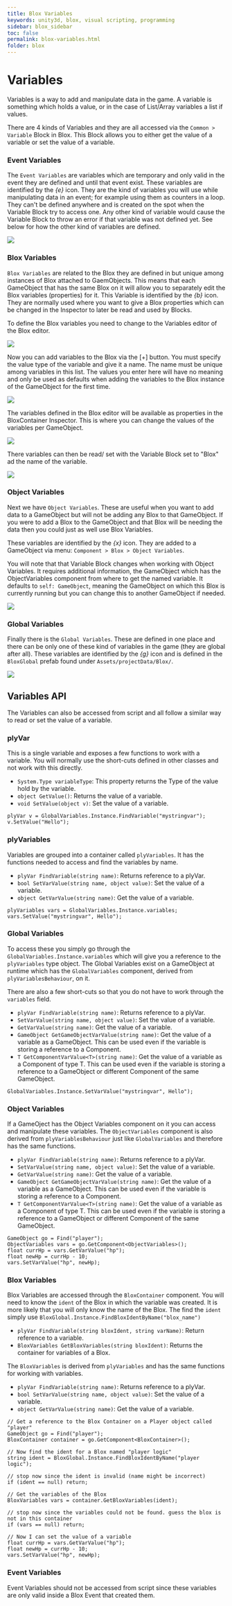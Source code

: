 ```yaml
---
title: Blox Variables
keywords: unity3d, blox, visual scripting, programming
sidebar: blox_sidebar
toc: false
permalink: blox-variables.html
folder: blox
---
```


Variables
=========

Variables is a way to add and manipulate data in the game. A variable is something which holds a value, or in the case of List/Array variables a list if values.

There are 4 kinds of Variables and they are all accessed via the `Common > Variable` Block in Blox. This Block allows you to either get the value of a variable or set the value of a variable.

### Event Variables

The `Event Variables` are variables which are temporary and only valid in the event they are defined and until that event exist. These variables are identified by the _{e}_ icon. They are the kind of variables you will use while manipulating data in an event; for example using them as counters in a loop. They can't be defined anywhere and is created on the spot when the Variable Block try to access one. Any other kind of variable would cause the Variable Block to throw an error if that variable was not defined yet. See below for how the other kind of variables are defined.

![](img/blox/02.png)

### Blox Variables

`Blox Variables` are related to the Blox they are defined in but unique among instances of Blox attached to GaemObjects. This means that each GameObject that has the same Blox on it will allow you to separately edit the Blox variables (properties) for it. This Variable is identified by the _{b}_ icon. They are normally used where you want to give a Blox properties which can be changed in the Inspector to later be read and used by Blocks. 

To define the Blox variables you need to change to the Variables editor of the Blox editor.

![](img/blox/03.png)

Now you can add variables to the Blox via the [+] button. You must specify the value type of the variable and give it a name. The name must be unique among variables in this list. The values you enter here will have no meaning and only be used as defaults when adding the variables to the Blox instance of the GameObject for the first time.

![](img/blox/04.png)

The variables defined in the Blox editor will be available as properties in the BloxContainer Inspector. This is where you can change the values of the variables per GameObject.

![](img/blox/05.png)

There variables can then be read/ set with the Variable Block set to "Blox" ad the name of the variable.

![](img/blox/06.png)

### Object Variables

Next we have `Object Variables`. These are useful when you want to add data to a GameObject but will not be adding any Blox to that GameObject. If you were to add a Blox to the GameObject and that Blox will be needing the data then you could just as well use Blox Variables. 

These variables are identified by the _{x}_ icon. They are added to a GameObject via menu: `Component > Blox > Object Variables`. 

You will note that that Variable Block changes when working with Object Variables. It requires additional information, the GameObject which has the ObjectVariables component from where to get the named variable. It defaults to `self: GameObject`, meaning the GameObject on which this Blox is currently running but you can change this to another GameObject if needed.

![](img/blox/07.png)

### Global Variables

Finally there is the `Global Variables`. These are defined in one place and there can be only one of these kind of variables in the game (they are global after all). These variables are identified by the _{g}_ icon and is defined in the `BloxGlobal` prefab found under `Assets/projectData/Blox/`.

![](img/blox/08.png)

Variables API
-------------

The Variables can also be accessed from script and all follow a similar way to read or set the value of a variable.

### plyVar

This is a single variable and exposes a few functions to work with a variable. You will normally use the short-cuts defined in other classes and not work with this directly.

- `System.Type variableType`: This property returns the Type of the value hold by the variable.
- `object GetValue()`: Returns the value of a variable.
- `void SetValue(object v)`: Set the value of a variable.

```
plyVar v = GlobalVariables.Instance.FindVariable("mystringvar");
v.SetValue("Hello");
```

### plyVariables

Variables are grouped into a container called `plyVariables`. It has the functions needed to access and find the variables by name.

- `plyVar FindVariable(string name)`: Returns reference to a plyVar.
- `bool SetVarValue(string name, object value)`: Set the value of a variable.
- `object GetVarValue(string name)`: Get the value of a variable.

```
plyVariables vars = GlobalVariables.Instance.variables;
vars.SetValue("mystringvar", Hello");
```

### Global Variables

To access these you simply go through the `GlobalVariables.Instance.variables` which will give you a reference to the `plyVariables` type object. The Global Variables exist on a GameObject at runtime which has the `GlobalVariables` component, derived from `plyVariablesBehaviour`, on it.

There are also a few short-cuts so that you do not have to work through the `variables` field.

- `plyVar FindVariable(string name)`: Returns reference to a plyVar.
- `SetVarValue(string name, object value)`: Set the value of a variable.
- `GetVarValue(string name)`: Get the value of a variable.
- `GameObject GetGameObjectVarValue(string name)`: Get the value of a variable as a GameObject. This can be used even if the variable is storing a reference to a Component.
- `T GetComponentVarValue<T>(string name)`: Get the value of a variable as a Component of type T. This can be used even if the variable is storing a reference to a GameObject or different Component of the same GameObject.

```
GlobalVariables.Instance.SetVarValue("mystringvar", Hello");
```

### Object Variables

If a GameOject has the Object Variables component on it you can access and manipulate these variables. The `ObjectVariables` component is also derived from `plyVariablesBehaviour` just like `GlobalVariables` and therefore has the same functions.

- `plyVar FindVariable(string name)`: Returns reference to a plyVar.
- `SetVarValue(string name, object value)`: Set the value of a variable.
- `GetVarValue(string name)`: Get the value of a variable.
- `GameObject GetGameObjectVarValue(string name)`: Get the value of a variable as a GameObject. This can be used even if the variable is storing a reference to a Component.
- `T GetComponentVarValue<T>(string name)`: Get the value of a variable as a Component of type T. This can be used even if the variable is storing a reference to a GameObject or different Component of the same GameObject.

```
GameObject go = Find("player");
ObjectVariables vars = go.GetComponent<ObjectVariables>();
float currHp = vars.GetVarValue("hp");
float newHp = currHp - 10;
vars.SetVarValue("hp", newHp);
```

### Blox Variables

Blox Variables are accessed through the `BloxContainer` component. You will need to know the `ident` of the Blox in which the variable was created. It is more likely that you will only know the name of the Blox. The find the `ident` simply use `BloxGlobal.Instance.FindBloxIdentByName("blox_name")`

- `plyVar FindVariable(string bloxIdent, string varName)`: Return reference to a variable.
- `BloxVariables GetBloxVariables(string bloxIdent)`: Returns the container for variables of a Blox.

The `BloxVariables` is derived from `plyVariables` and has the same functions for working with variables.

- `plyVar FindVariable(string name)`: Returns reference to a plyVar.
- `bool SetVarValue(string name, object value)`: Set the value of a variable.
- `object GetVarValue(string name)`: Get the value of a variable.

```
// Get a reference to the Blox Container on a Player object called "player"
GameObject go = Find("player");
BloxContainer container = go.GetComponent<BloxContainer>();

// Now find the ident for a Blox named "player logic"
string ident = BloxGlobal.Instance.FindBloxIdentByName("player logic");

// stop now since the ident is invalid (name might be incorrect)
if (ident == null) return;

// Get the variables of the Blox
BloxVariables vars = container.GetBloxVariables(ident);

// stop now since the variables could not be found. guess the blox is not in this container
if (vars == null) return;

// Now I can set the value of a variable
float currHp = vars.GetVarValue("hp");
float newHp = currHp - 10;
vars.SetVarValue("hp", newHp);

```

### Event Variables

Event Variables should not be accessed from script since these variables are only valid inside a Blox Event that created them.